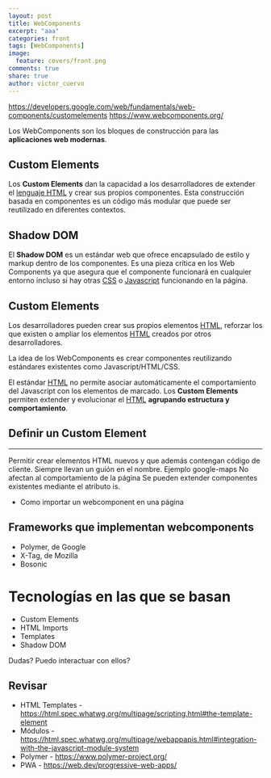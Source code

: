 ```yaml
---
layout: post
title: WebComponents
excerpt: "aaa"
categories: front
tags: [WebComponents]
image:
  feature: covers/front.png
comments: true
share: true
author: victor_cuervo
---
```



https://developers.google.com/web/fundamentals/web-components/customelements
https://www.webcomponents.org/

Los WebComponents son los bloques de construcción para las **aplicaciones web modernas**.

## Custom Elements
Los **Custom Elements** dan la capacidad a los desarrolladores de extender el [lenguaje HTML][HTML] y crear sus propios componentes. Esta construcción basada en componentes es un código más modular que puede ser reutilizado en diferentes contextos.

## Shadow DOM
El **Shadow DOM** es un estándar web que ofrece encapsulado de estilo y markup dentro de los componentes. Es una pieza crítica en los Web Components ya que asegura que el componente funcionará en cualquier entorno incluso si hay otras [CSS][CSS] o [Javascript][Javascript] funcionando en la página.



## Custom Elements
Los desarrolladores pueden crear sus propios elementos [HTML][HTML], reforzar los que existen o ampliar los elementos [HTML][HTML] creados por otros desarrolladores.

La idea de los WebComponents es crear componentes reutilizando estándares existentes como Javascript/HTML/CSS.


El estándar [HTML][HTML] no permite asociar automáticamente el comportamiento del Javascript con los elementos de marcado. Los **Custom Elements** permiten extender y evolucionar el [HTML][HTML] **agrupando estructura y comportamiento**.

## Definir un Custom Element


-----


Permitir crear elementos HTML nuevos y que además contengan código de cliente.
Siempre llevan un guión en el nombre. Ejemplo google-maps
No afectan al comportamiento de la página
Se pueden extender componentes existentes mediante el atributo is.

* Como importar un webcomponent en una página

## Frameworks que implementan webcomponents

* Polymer, de Google
* X-Tag, de Mozilla
* Bosonic


# Tecnologías en las que se basan

* Custom Elements
* HTML Imports
* Templates
* Shadow DOM


Dudas? Puedo interactuar con ellos?



## Revisar
* HTML Templates - https://html.spec.whatwg.org/multipage/scripting.html#the-template-element
* Módulos - https://html.spec.whatwg.org/multipage/webappapis.html#integration-with-the-javascript-module-system
* Polymer - https://www.polymer-project.org/
* PWA - https://web.dev/progressive-web-apps/

[CSS]: http://www.manualweb.net/css/
[Javascript]: http://www.manualweb.net/javascript
[HTML]: http://www.manualweb.net/html
